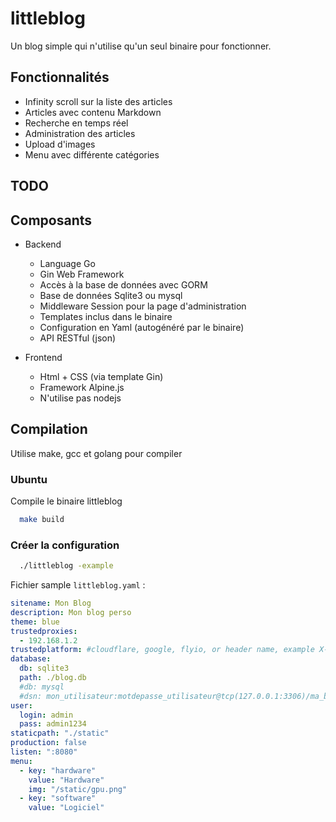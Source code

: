 # littleblog

Un blog simple qui n'utilise qu'un seul binaire pour fonctionner.

## Fonctionnalités

- Infinity scroll sur la liste des articles
- Articles avec contenu Markdown
- Recherche en temps réel
- Administration des articles
- Upload d'images
- Menu avec différente catégories

## TODO

## Composants

- Backend
  - Language Go
  - Gin Web Framework
  - Accès à la base de données avec GORM
  - Base de données Sqlite3 ou mysql
  - Middleware Session pour la page d'administration
  - Templates inclus dans le binaire
  - Configuration en Yaml (autogénéré par le binaire)
  - API RESTful (json)

- Frontend
  - Html + CSS (via template Gin)
  - Framework Alpine.js
  - N'utilise pas nodejs

## Compilation

Utilise make, gcc et golang pour compiler

### Ubuntu

Compile le binaire littleblog

```bash
  make build
```

### Créer la configuration

```bash
  ./littleblog -example
```

Fichier sample `littleblog.yaml` :

```yaml
sitename: Mon Blog
description: Mon blog perso
theme: blue
trustedproxies:
  - 192.168.1.2
trustedplatform: #cloudflare, google, flyio, or header name, example X-CDN-Client-IP
database:
  db: sqlite3
  path: ./blog.db
  #db: mysql
  #dsn: mon_utilisateur:motdepasse_utilisateur@tcp(127.0.0.1:3306)/ma_base?charset=utf8mb4&parseTime=True&loc=Local
user:
  login: admin
  pass: admin1234
staticpath: "./static"
production: false
listen: ":8080"
menu:
  - key: "hardware"
    value: "Hardware"
    img: "/static/gpu.png"
  - key: "software"
    value: "Logiciel"
```
